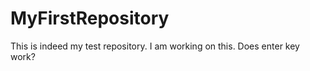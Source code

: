 # MyFirstRepository
This is indeed my  test repository.
I am working on this.
Does enter key work?

